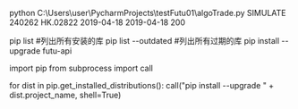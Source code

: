 python C:\Users\user\PycharmProjects\testFutu01\algoTrade.py SIMULATE 240262 HK.02822 2019-04-18 2019-04-18 200

pip list  #列出所有安装的库
pip list --outdated #列出所有过期的库
pip install --upgrade futu-api

import pip
from subprocess import call

for dist in pip.get_installed_distributions():
    call("pip install --upgrade " + dist.project_name, shell=True)